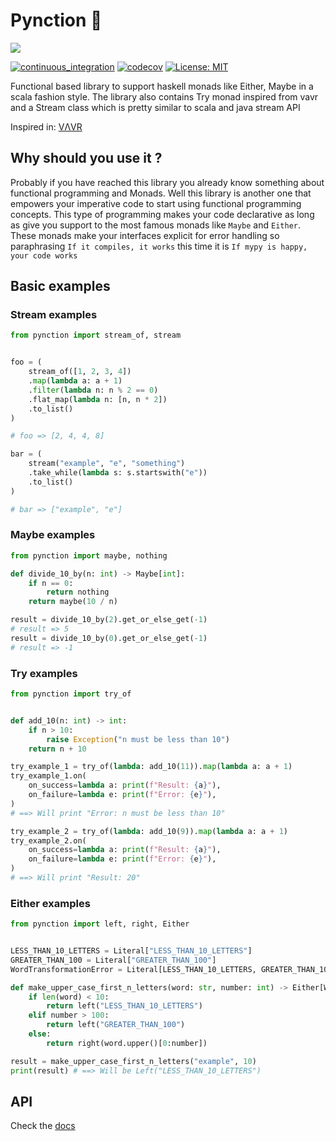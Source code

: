 # Pynction 🐍

[![](https://img.shields.io/pypi/v/pynction.svg?maxAge=3600)](https://pypi.org/project/pynction/)

[![continuous_integration](https://github.com/niconunez96/pynction/actions/workflows/ci.yaml/badge.svg)](https://github.com/niconunez96/pynction/actions/workflows/ci.yaml)
[![codecov](https://codecov.io/gh/niconunez96/pynction/branch/main/graph/badge.svg?token=YI2ZOWV29E)](https://codecov.io/gh/niconunez96/pynction)
 [![License: MIT](https://img.shields.io/badge/License-MIT-yellow.svg)](https://opensource.org/licenses/MIT)

Functional based library to support haskell monads like Either, Maybe in a scala fashion style. The library also contains Try monad inspired from vavr and a Stream class which is pretty similar to scala and java stream API

Inspired in: [VΛVR](https://github.com/vavr-io/vavr)

## Why should you use it ?

Probably if you have reached this library you already know something about functional programming and Monads.
Well this library is another one that empowers your imperative code to start using functional programming concepts. This type of programming makes your code declarative as long as give you support to the most famous monads like `Maybe` and `Either`.
These monads make your interfaces explicit for error handling so paraphrasing `If it compiles, it works` this time it is `If mypy is happy, your code works`

## Basic examples

### Stream examples

```python
from pynction import stream_of, stream


foo = (
    stream_of([1, 2, 3, 4])
    .map(lambda a: a + 1)
    .filter(lambda n: n % 2 == 0)
    .flat_map(lambda n: [n, n * 2])
    .to_list()
)

# foo => [2, 4, 4, 8]

bar = (
    stream("example", "e", "something")
    .take_while(lambda s: s.startswith("e"))
    .to_list()
)

# bar => ["example", "e"]
```

### Maybe examples

```python
from pynction import maybe, nothing

def divide_10_by(n: int) -> Maybe[int]:
    if n == 0:
        return nothing
    return maybe(10 / n)

result = divide_10_by(2).get_or_else_get(-1)
# result => 5
result = divide_10_by(0).get_or_else_get(-1)
# result => -1
```

### Try examples

```python
from pynction import try_of


def add_10(n: int) -> int:
    if n > 10:
        raise Exception("n must be less than 10")
    return n + 10

try_example_1 = try_of(lambda: add_10(11)).map(lambda a: a + 1)
try_example_1.on(
    on_success=lambda a: print(f"Result: {a}"),
    on_failure=lambda e: print(f"Error: {e}"),
)
# ==> Will print "Error: n must be less than 10"

try_example_2 = try_of(lambda: add_10(9)).map(lambda a: a + 1)
try_example_2.on(
    on_success=lambda a: print(f"Result: {a}"),
    on_failure=lambda e: print(f"Error: {e}"),
)
# ==> Will print "Result: 20"


```

### Either examples

```python
from pynction import left, right, Either


LESS_THAN_10_LETTERS = Literal["LESS_THAN_10_LETTERS"]
GREATER_THAN_100 = Literal["GREATER_THAN_100"]
WordTransformationError = Literal[LESS_THAN_10_LETTERS, GREATER_THAN_100]

def make_upper_case_first_n_letters(word: str, number: int) -> Either[WordTransformationError, str]:
    if len(word) < 10:
        return left("LESS_THAN_10_LETTERS")
    elif number > 100:
        return left("GREATER_THAN_100")
    else:
        return right(word.upper()[0:number])

result = make_upper_case_first_n_letters("example", 10)
print(result) # ==> Will be Left("LESS_THAN_10_LETTERS")
```

## API

Check the [docs](https://pynction.vercel.app/)
